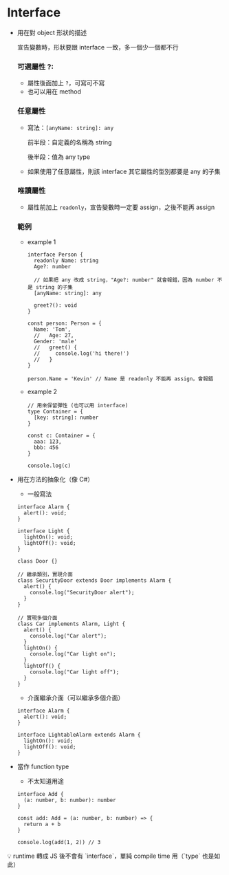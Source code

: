 # Interface

- 用在對 object 形狀的描述
    
    宣告變數時，形狀要跟 interface 一致，多一個少一個都不行
    
    ### 可選屬性 ?:
    
    - 屬性後面加上 `?`，可寫可不寫
    - 也可以用在 method
    
    ### 任意屬性
    
    - 寫法：`[anyName: string]: any`
        
        前半段：自定義的名稱為 string
        
        後半段：值為 any type
        
    - 如果使用了任意屬性，則該 interface 其它屬性的型別都要是 any 的子集
    
    ### 唯讀屬性
    
    - 屬性前加上 `readonly`，宣告變數時一定要 assign，之後不能再 assign
    
    ### 範例
    
    - example 1
        
        ```tsx
        interface Person {
          readonly Name: string
          Age?: number
        
          // 如果把 any 改成 string，"Age?: number" 就會報錯，因為 number 不是 string 的子集
          [anyName: string]: any
        
          greet?(): void
        }
        
        const person: Person = {
          Name: 'Tom',
          //   Age: 27,
          Gender: 'male'
          //   greet() {
          //     console.log('hi there!')
          //   }
        }
        
        person.Name = 'Kevin' // Name 是 readonly 不能再 assign，會報錯
        ```
        
    - example 2
        
        ```tsx
        // 用來保留彈性 (也可以用 interface)
        type Container = {
          [key: string]: number
        }
        
        const c: Container = {
          aaa: 123,
          bbb: 456
        }
        
        console.log(c)
        ```
        
- 用在方法的抽象化（像 C#）
    - 一般寫法
    
    ```tsx
    interface Alarm {
      alert(): void;
    }
    
    interface Light {
      lightOn(): void;
      lightOff(): void;
    }
    
    class Door {}
    
    // 繼承類別，實現介面
    class SecurityDoor extends Door implements Alarm {
      alert() {
        console.log("SecurityDoor alert");
      }
    }
    
    // 實現多個介面
    class Car implements Alarm, Light {
      alert() {
        console.log("Car alert");
      }
      lightOn() {
        console.log("Car light on");
      }
      lightOff() {
        console.log("Car light off");
      }
    }
    ```
    
    - 介面繼承介面（可以繼承多個介面）
    
    ```tsx
    interface Alarm {
      alert(): void;
    }
    
    interface LightableAlarm extends Alarm {
      lightOn(): void;
      lightOff(): void;
    }
    ```
    
- 當作 function type
    - 不太知道用途
    
    ```tsx
    interface Add {
      (a: number, b: number): number
    }
    
    const add: Add = (a: number, b: number) => {
      return a + b
    }
    
    console.log(add(1, 2)) // 3
    ```
    

<aside>
💡 runtime 轉成 JS 後不會有 `interface`，單純 compile time 用（`type` 也是如此）

</aside>